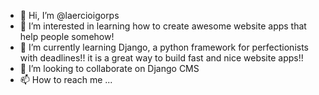 - 👋 Hi, I’m @laercioigorps
- 👀 I’m interested in learning how to create awesome website apps that help people somehow!
- 🌱 I’m currently learning Django, a python framework for perfectionists with deadlines!! it is a great way to build fast and nice website apps!!
- 💞️ I’m looking to collaborate on Django CMS
- 📫 How to reach me ...

<!---
laercioigorps/laercioigorps is a ✨ special ✨ repository because its `README.md` (this file) appears on your GitHub profile.
You can click the Preview link to take a look at your changes.
--->
